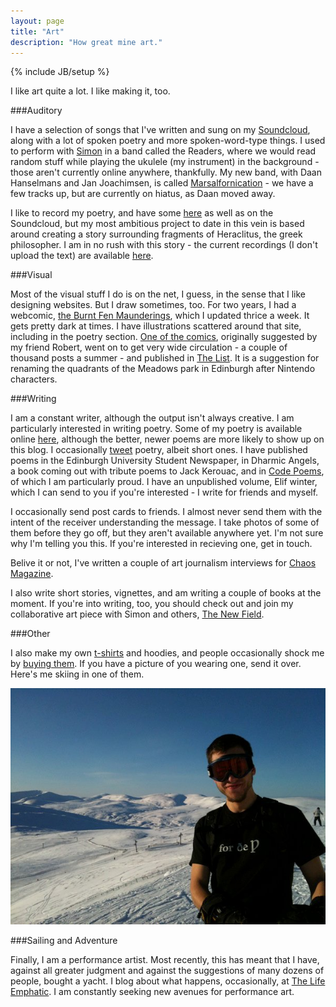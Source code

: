 ```yaml
---
layout: page
title: "Art"
description: "How great mine art."
---
```

{% include JB/setup %}

I like art quite a lot. I like making it, too. 

###Auditory

I have a selection of songs that I've written and sung on my
[Soundcloud](soundcloud.com/richard-littauer), along with a lot of
spoken poetry and more spoken-word-type things. I used to perform with
[Simon](http://simon.vansintjan.net/) in a band called the Readers,
where we would read random stuff while playing the ukulele (my
instrument) in the background - those aren't currently online anywhere,
thankfully. My new band, with Daan Hanselmans and Jan Joachimsen, is
called [Marsalfornication](soundcloud.com/marsalfornication) - we have a
few tracks up, but are currently on hiatus, as Daan moved away. 

I like to record my poetry, and have some
[here](http://www.burntfen.net/poetry/index.html) as well as on the
Soundcloud, but my most ambitious project to date in this vein is based
around creating a story surrounding fragments of Heraclitus, the greek
philosopher. I am in no rush with this story - the current recordings
(I don't upload the text) are available [here](http://burntfen.net/heraclitus/).

###Visual 

Most of the visual stuff I do is on the net, I guess, in the
sense that I like designing websites. But I draw sometimes, too. For two
years, I had a webcomic, [the Burnt Fen
Maunderings](http://burntfen.net/comic/), which I updated thrice a week.
It gets pretty dark at times. I have illustrations scattered around that
site, including in the poetry section. [One of the comics](http://burntfen.net/themeadows.png), originally
suggested by my friend Robert, went on to get very wide circulation - a
couple of thousand posts a summer - and published in [The List](http://www.list.co.uk/). It is a
suggestion for renaming the quadrants of the Meadows park in Edinburgh
after Nintendo characters. 

###Writing

I am a constant writer, although the output isn't always creative. I am
particularly interested in writing poetry. Some of my poetry is
available online [here](http://www.burntfen.net/poetry/index.html),
although the better, newer poems are more likely to show up on this
blog. I occasionally [tweet](http://www.twitter.com/richlitt) poetry,
albeit short ones. I have published poems in the Edinburgh University
Student Newspaper, in Dharmic Angels, a book coming out with tribute
poems to Jack Kerouac, and in [Code Poems](http://code-poems.com/), of
which I am particularly proud. I have an unpublished volume, Elif
winter, which I can send to you if you're interested - I write for
friends and myself. 

I occasionally send post cards to friends. I almost never send them with
the intent of the receiver understanding the message. I take photos of
some of them before they go off, but they aren't available anywhere yet.
I'm not sure why I'm telling you this. If you're interested in
recieving one, get in touch.

Belive it or not, I've written a couple of art journalism interviews for
[Chaos Magazine](http://www.chaos-mag.com/). 

I also write short stories, vignettes, and am writing a couple of books
at the moment. If you're into writing, too, you should check out and
join my collaborative art piece with Simon and others, [The New Field](https://github.com/RichardLitt/the-new-field). 

###Other

I also make my own [t-shirts](http://burntfen.net/comic/merch/) and
hoodies, and people occasionally shock me by [buying them](http://www.redbubble.com/people/richardlitt). If you have a picture of you wearing one, send it over. Here's me skiing in one of them. 

![For the wynnter.](/images/forthewynn.png)

###Sailing and Adventure

Finally, I am a performance artist. Most recently, this has meant that I
have, against all greater judgment and against the suggestions of many
dozens of people, bought a yacht. I blog about what happens,
occasionally, at [The Life Emphatic](http://www.thelifeemphatic.com). I
am constantly seeking new avenues for performance art. 
